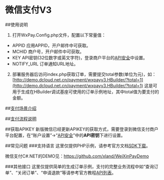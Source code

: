 # 微信支付V3

##使用说明
1. 打开WxPay.Config.php文件，配置以下常量值：
 - APPID
 应用APPID，开户邮件中可获取。
 - MCHID
 商户号，开户邮件中可获取。
 - KEY
 API密钥(32位数字或英文字符)，登录商户平台的[API安全](https://pay.weixin.qq.com/index.php/account/api_cert)中设置。
 - NOTIFY_URL
 订单通知URL地址。
2. 部署服务器后访问index.php获取订单，需要提交total参数(单位为元)，如：
[http://demo.dcloud.net.cn/payment/wxpayv3.HBuilder/?total=1](http://demo.dcloud.net.cn/payment/wxpayv3.HBuilder/?total=1)
这是可用于生成在HBuilder调试基座可使用的订单示例地址，其中total值为要支付的金额。


##[支付场景介绍](https://pay.weixin.qq.com/wiki/doc/api/app.php?chapter=8_1)

##[支付流程说明](https://pay.weixin.qq.com/wiki/doc/api/app.php?chapter=8_3)

##获取APIKEY
新版微信已经更新APIKEY的获取方式，需要登录到微信支付商户平台配置，在“账户设置”->“[API安全](https://pay.weixin.qq.com/index.php/account/api_cert)”中的**API密钥**下进行设置。

##常见问题
###支持语言
这里仅提供PHP示例，请参考官方文档[SDK下载](https://pay.weixin.qq.com/wiki/doc/api/app.php?chapter=11_1)。

微信支付C#.NET的DEMO见：https://github.com/xland/WeiXinPayDemo

###其他接口
这里仅提供简单的生成订单示例，支付的完整业务流程中如“查询订单”、“关闭订单”、“申请退款”等请参考官方教程[API列表](https://pay.weixin.qq.com/wiki/doc/api/app.php?chapter=9_1)。
